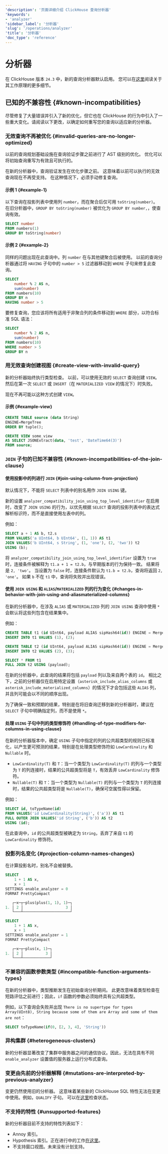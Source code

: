 ```yaml
---
'description': '页面详细介绍 ClickHouse 查询分析器'
'keywords':
- 'analyzer'
'sidebar_label': '分析器'
'slug': '/operations/analyzer'
'title': '分析器'
'doc_type': 'reference'
---
```



# 分析器

在 ClickHouse 版本 `24.3` 中，新的查询分析器默认启用。
您可以在[这里](/guides/developer/understanding-query-execution-with-the-analyzer#analyzer)阅读关于其工作原理的更多细节。

## 已知的不兼容性 {#known-incompatibilities}

尽管修复了大量错误并引入了新的优化，但它也在 ClickHouse 的行为中引入了一些重大变化。请阅读以下更改，以确定如何重写您的查询以适应新的分析器。

### 无效查询不再被优化 {#invalid-queries-are-no-longer-optimized}

以前的查询规划基础设施在查询验证步骤之前进行了 AST 级别的优化。
优化可以将初始查询重写为有效且可执行的。

在新的分析器中，查询验证发生在优化步骤之前。
这意味着以前可以执行的无效查询现在不再受支持。
在这种情况下，必须手动修复查询。

#### 示例 1 {#example-1}

以下查询在投影列表中使用列 `number`，而在聚合后仅可用 `toString(number)`。
在旧分析器中，`GROUP BY toString(number)` 被优化为 `GROUP BY number,`，使查询有效。

```sql
SELECT number
FROM numbers(1)
GROUP BY toString(number)
```

#### 示例 2 {#example-2}

同样的问题出现在此查询中。列 `number` 在与其他键聚合后被使用。
以前的查询分析器通过将 `HAVING` 子句中的 `number > 5` 过滤器移动到 `WHERE` 子句来修复此查询。

```sql
SELECT
    number % 2 AS n,
    sum(number)
FROM numbers(10)
GROUP BY n
HAVING number > 5
```

要修复查询，您应该将所有适用于非聚合列的条件移动到 `WHERE` 部分，以符合标准 SQL 语法：

```sql
SELECT
    number % 2 AS n,
    sum(number)
FROM numbers(10)
WHERE number > 5
GROUP BY n
```

### 用无效查询创建视图 {#create-view-with-invalid-query}

新的分析器始终执行类型检查。
以前，可以使用无效的 `SELECT` 查询创建 `VIEW`。
然后在第一次 `SELECT` 或 `INSERT`（在 `MATERIALIZED VIEW` 的情况下）时失败。

现在不再可能以这种方式创建 `VIEW`。

#### 示例 {#example-view}

```sql
CREATE TABLE source (data String)
ENGINE=MergeTree
ORDER BY tuple();

CREATE VIEW some_view
AS SELECT JSONExtract(data, 'test', 'DateTime64(3)')
FROM source;
```

### `JOIN` 子句的已知不兼容性 {#known-incompatibilities-of-the-join-clause}

#### 使用投影中的列进行 `JOIN` {#join-using-column-from-projection}

默认情况下，不能将 `SELECT` 列表中的别名用作 `JOIN USING` 键。

新的设置 `analyzer_compatibility_join_using_top_level_identifier` 在启用时，改变了 `JOIN USING` 的行为，以优先根据 `SELECT` 查询的投影列表中的表达式解析标识符，而不是直接使用左表中的列。

例如：

```sql
SELECT a + 1 AS b, t2.s
FROM VALUES('a UInt64, b UInt64', (1, 1)) AS t1
JOIN VALUES('b UInt64, s String', (1, 'one'), (2, 'two')) t2
USING (b);
```

将 `analyzer_compatibility_join_using_top_level_identifier` 设置为 `true` 时，连接条件被解释为 `t1.a + 1 = t2.b`，与早期版本的行为保持一致。
结果将是 `2, 'two'`。
当设置为 `false` 时，连接条件默认为 `t1.b = t2.b`，查询将返回 `2, 'one'`。
如果 `b` 不在 `t1` 中，查询将失败并出现错误。

#### 使用 `JOIN USING` 和 `ALIAS`/`MATERIALIZED` 列的行为变化 {#changes-in-behavior-with-join-using-and-aliasmaterialized-columns}

在新的分析器中，在涉及 `ALIAS` 或 `MATERIALIZED` 列的 `JOIN USING` 查询中使用 `*` 会默认将这些列包含在结果集中。

例如：

```sql
CREATE TABLE t1 (id UInt64, payload ALIAS sipHash64(id)) ENGINE = MergeTree ORDER BY id;
INSERT INTO t1 VALUES (1), (2);

CREATE TABLE t2 (id UInt64, payload ALIAS sipHash64(id)) ENGINE = MergeTree ORDER BY id;
INSERT INTO t2 VALUES (2), (3);

SELECT * FROM t1
FULL JOIN t2 USING (payload);
```

在新的分析器中，此查询的结果将包括 `payload` 列以及来自两个表的 `id`。
相比之下，之前的分析器仅在启用特定设置（`asterisk_include_alias_columns` 或 `asterisk_include_materialized_columns`）的情况下才会包括这些 `ALIAS` 列，并且列可能会以不同的顺序出现。

为了确保一致和预期的结果，特别是在将旧查询迁移到新的分析器时，建议在 `SELECT` 子句中明确指定列，而不是使用 `*`。

#### 处理 `USING` 子句中列的类型修饰符 {#handling-of-type-modifiers-for-columns-in-using-clause}

在新的分析器版本中，确定 `USING` 子句中指定的列的公共超类型的规则已标准化，以产生更可预测的结果，特别是在处理类型修饰符如 `LowCardinality` 和 `Nullable` 时。

- `LowCardinality(T)` 和 `T`：当一个类型为 `LowCardinality(T)` 的列与一个类型为 `T` 的列连接时，结果的公共超类型将是 `T`，有效丢弃 `LowCardinality` 修饰符。
- `Nullable(T)` 和 `T`：当一个类型为 `Nullable(T)` 的列与一个类型为 `T` 的列连接时，结果的公共超类型将是 `Nullable(T)`，确保可空属性得以保留。

例如：

```sql
SELECT id, toTypeName(id)
FROM VALUES('id LowCardinality(String)', ('a')) AS t1
FULL OUTER JOIN VALUES('id String', ('b')) AS t2
USING (id);
```

在此查询中，`id` 的公共超类型被确定为 `String`，丢弃了来自 `t1` 的 `LowCardinality` 修饰符。

### 投影列名变化 {#projection-column-names-changes}

在计算投影名时，别名不会被替换。

```sql
SELECT
    1 + 1 AS x,
    x + 1
SETTINGS enable_analyzer = 0
FORMAT PrettyCompact

   ┌─x─┬─plus(plus(1, 1), 1)─┐
1. │ 2 │                   3 │
   └───┴─────────────────────┘

SELECT
    1 + 1 AS x,
    x + 1
SETTINGS enable_analyzer = 1
FORMAT PrettyCompact

   ┌─x─┬─plus(x, 1)─┐
1. │ 2 │          3 │
   └───┴────────────┘
```

### 不兼容的函数参数类型 {#incompatible-function-arguments-types}

在新的分析器中，类型推断发生在初始查询分析期间。
此更改意味着类型检查在短路评估之前进行；因此，`if` 函数的参数必须始终具有公共超类型。

例如，以下查询会失败并出现 `There is no supertype for types Array(UInt8), String because some of them are Array and some of them are not`：

```sql
SELECT toTypeName(if(0, [2, 3, 4], 'String'))
```

### 异构集群 {#heterogeneous-clusters}

新的分析器显著改变了集群中服务器之间的通信协议。因此，无法在具有不同 `enable_analyzer` 设置值的服务器上运行分布式查询。

### 变更由先前的分析器解释 {#mutations-are-interpreted-by-previous-analyzer}

变更仍然使用旧的分析器。
这意味着某些新的 ClickHouse SQL 特性无法在变更中使用。例如，`QUALIFY` 子句。
可以在[这里](https://github.com/ClickHouse/ClickHouse/issues/61563)检查状态。

### 不支持的特性 {#unsupported-features}

新的分析器目前不支持的特性列表如下：

- Annoy 索引。
- Hypothesis 索引。正在进行中的工作[在这里](https://github.com/ClickHouse/ClickHouse/pull/48381)。
- 不支持窗口视图。未来没有计划支持。
